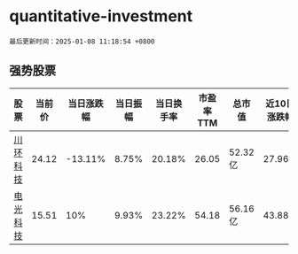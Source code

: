 # quantitative-investment

`最后更新时间：2025-01-08 11:18:54 +0800`

## 强势股票

|股票|当前价|当日涨跌幅|当日振幅|当日换手率|市盈率TTM|总市值|近10日涨跌幅|
|----|----|----|----|----|----|----|----|
|[川环科技](https://xueqiu.com/S/SZ300547)|24.12|-13.11%|8.75%|20.18%|26.05|52.32亿|27.96%|
|[电光科技](https://xueqiu.com/S/SZ002730)|15.51|10%|9.93%|23.22%|54.18|56.16亿|43.88%|
